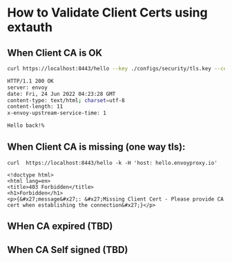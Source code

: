 # How to Validate Client Certs using extauth

## When Client CA is OK

```bash 
curl https://localhost:8443/hello --key ./configs/security/tls.key --cert ./configs/security/tls.crt -k -i -H 'host: hello.envoyproxy.io'

HTTP/1.1 200 OK
server: envoy
date: Fri, 24 Jun 2022 04:23:28 GMT
content-type: text/html; charset=utf-8
content-length: 11
x-envoy-upstream-service-time: 1

Hello back!%

```


## When Client CA is missing (one way tls):

```
curl  https://localhost:8443/hello -k -H 'host: hello.envoyproxy.io'

<!doctype html>
<html lang=en>
<title>403 Forbidden</title>
<h1>Forbidden</h1>
<p>{&#x27;message&#x27;: &#x27;Missing Client Cert - Please provide CA cert when establishing the connection&#x27;}</p>

```


## WHen CA expired (TBD)




## When CA Self signed (TBD)